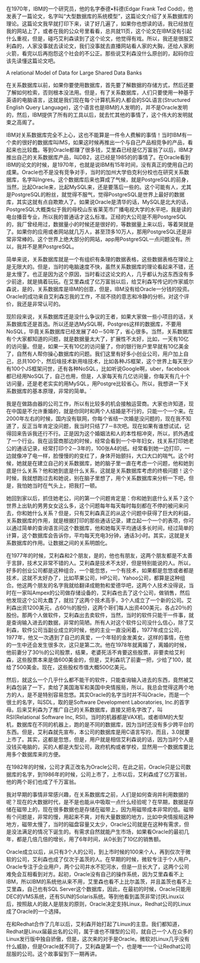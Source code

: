 在1970年，IBM的一个研究员，他的名字泰德•科德(Edgar Frank Ted Codd)，他发表了一篇论文，名字叫“大型数据库的系统模型”，这篇论文介绍了关系数据库的理论。这篇论文我早就打印下来，读了好几遍了，如果你也想读的话，我已经放在我的网站上了，或者在我的公众号里看看，总共就11页，这个论文在IBM没有引起什么重视，但是，碰巧艾利森读到了这个论文，他觉得有戏。所以，我还是很服艾利森的，人家没事就去读论文，我们没事就去直播网站看人家的大胸，还给人家刷火箭，看完以后再抱怨这个社会的不公正。那些说艾利森没什么原创的，起码你应该先读懂这篇论文吧。

A relational Model of Data for Large Shared Data Banks

在关系数据库以前，如果你要使用数据库，首先要了解数据的存储方式，然后还要了解如何检索，否则根本没法用。但是，有了关系数据库，人们只要使用一种基于英语的电脑语言，这就是我们现在每个计算机系的人都会的SQL语言(Structured English Query Language)，这个语言也是IBM的人发明的，并不是Oracle发明的，然后，IBM提供了所有的工具以后，就去忙其他的事情了，这个伟大的发明就束之高阁了。

IBM对关系数据库完全不上心，这也不能算是一件令人费解的事情！当时IBM有一个卖的很好的数据库叫IMS，如果这时候再推出一个与自己产品相竞争的产品，看起来也比较蠢。等到Oracle都赚了很多钱，艾里森已经是亿万富翁了以后，IBM才推出自己的关系数据库产品，叫DB2，这已经是1985的的事情了。在Oracle看到IBM的论文的时候，是1970年，也就是说IBM有15年时间，没有真正的使用自己的成果。Oracle也不是没有竞争对手，当时的加州大学伯克利分校也在研究关系数据库，名字叫Ingres。这个数据库后来也算成了气候，就是PostgreSQL的前身，当然，比起Oracle来，比起MySQL来，还是要落后一些的。这个可能有人，尤其是PostgreSQL的粉丝，就觉得不服气，觉得PostgreSQL是世界上最好的数据库，其实这就有点自欺欺人了。如果说Oracle是清华的话，MySQL是北大的话，PostgreSQL大概类似于我的母校山东省莱芜市广播电视大学的水平吧，我是读的电台播音专业，所以我的普通话才这么标准。正经的大公司是不用PostgreSQL的，我厂曾经用过，数据量小的时候还是很好的，等数据量上来以后，等着哭就是了。如果你的应用或者网站就几万人，甚至顶多10万人，那用PostgreSQL还是非常非常棒的。这个世界上绝大部分的网站，app用PostgreSQL一点问题没有。所以，我并不是黑PostgreSQL。

简单来说，关系数据库就是一个有组织有条理的数据表格，这些数据表格在理论上是无限大的。但是，当时的电脑速度不快，虽然关系数据库的理论看起来不错，还是太慢了。也正是因为这个原因，当时看过这论文的人，几乎都认为这东西没有多少前途，就是搞着玩玩。在艾里森成了亿万富翁以后，给艾利森写传记的作家威尔森说，是的，关系数据库是IBM的创意，但是，IBM没有给Oracle一分钱的投资。Oracle的成功来自艾利森忘我的工作，不屈不挠的意志和冷静的分析。对这个评价，我还是非常认可的。

现阶段来说，关系数据库还是没什么争议的王者，如果大家做一些小项目的话，关系数据库还是首选。所以还是选MySQL啊，Postgres这样的数据库，不要用NoSQL，毕竟关系数据库已经发展了40－50年了，省心很多。当然，关系数据库有个大家都知道的问题，就是数据量太大了，扩展性不太好，比如，一天有10亿的访问量。但是，如果一天有10亿的访问量了，你的银行账户里早就有10亿美金了，自然有人帮你操心数据库的问题。我们这里有好多小创业公司，用户加上自己，总共100个，然后啥技术新用啥技术，比如各种JS框架，这个世界上每天至少有100个JS框架问世，还有各种NoSQL，比如听说Google啊，uber，facebook都已经用NoSQL了，自己也用，但是，人家每天有几亿访问量，你每天有几十个访问量，还是老老实实的用MySQL，用Postgre比较省心。所以，我想讲一下关系数据库的基本原理，非常的简单。`

我是在做路由器的公司工作，所以有比较多的机会接触运营商。大家也许知道，现在中国是不允许重婚的，就是你同时和两个人结婚是不行的，只能一个一个来。在2000年左右的时候，国内没有联网，你每个省结一次婚是没问题的，现在我不知道了，反正当年肯定没问题，我当时只结了7－8次吧。现在如果有谁想试试，记得回来告诉我还行不行。正是因为这个婚姻法和人的本性相冲突，所以，抓外遇成了一个行业。我在运营商那边的时候，经常会看到一个中年妇女，找关系打印她老公的通话记录，经常打印个2－3年的，100张A4的纸。经常看到她一边打印，一边就像冲了电一样，脸慢慢的的变红了，身体开始颤抖，大口大口的喘气。这个时候，她就是在建立自己的关系数据库，她的脑子里一直在考虑一个问题，他和她到底是什么关系？他和她到底是什么关系，这就是关系数据库考虑的终极问题！这个时候，我就想跑过去和她说，别在脑子里想了，用个关系数据库来分析一下吧，但是，我怕她当时在气头上，把我打一顿。

她回到家以后，抓住她老公，问的第一个问题肯定是：你和她到底什么关系？这个世界上出轨的男男女女这么多，这个问题每年每天每时每刻都在不停的被问来问去，你和她什么关系？但是，只有艾利森真正的从这个问题中获得了巨大的利益，关系数据库的作用，就是根据打印的那些通话记录，建立起一个一个的表项，你可以通过简单的查询语言问这个数据库，他和她每天平均通话多长时间，经过简单的计算，这个数据库会告诉你，平均每天充电3分钟，通话3小时。其实，这就是关系数据库的作用。让数据之间的关系明朗化。



在1977年的时候，艾利森和2个朋友，是的，他也有朋友，这两个朋友都是不太善于言辞，技术又非常不错的人。艾利森是技术不太好，但是特别能说的人。所以，好多的创业公司都是这种组合，一个能忽悠，一个有技术，如果都是忽悠或者都是技术，这就不太好办了，比如苹果公司，HP公司，Yahoo公司，都算是这种组合。他这两个朋友的名字我就给翻译成鲍勃和爱德华吧，这两个人技术没得说，当时在一家叫Ampex的公司做存储设备的，艾利森也去了这个公司，做销售，然后他发现这个公司太蠢了，就拉了这两个技术高手，3个人成立了一个新的公司。艾利森出资1200美元，占60％的股份，这两个哥们每人出资400美元，各占20％的股份。那两个人做软件，艾利森出去卖软件，当然，当时的软件只能干一件事，就是查询输入进去的数据，非常的简陋。所有人对这个软件公司没什么信心，除了艾利森，软件公司当副业成立的时候，他的主业一直没闲着，1977年成立公司，1977年，他又一次遇到了自己的真爱，一个年轻的金发美女，这样的事情，在他的一生中还会发生很多次，这只是第二次。他在1978年就离婚了，离婚的时候，他前妻分了30％的公司股票，结果，老婆死活不肯要这些股票，非要卖给艾利森，这些股票本来是值600美金的，但是，艾利森坑了前妻一把，少给了100，就给了500美金。现在，这些股权市值大概500亿美元。

然后，就这么一个几乎什么都不能干的软件，只能查询输入进去的东西，竟然被艾利森包装了一下，卖给了美国海军和美国中央情报局，所以，我总会觉得这两个地方的人，是不是特别容易忽悠。其实Oracle的名字当时并不叫Oracle，而是一个很土的名字，叫SDL，取的是Software Development Laboratories, Inc.的首字母。后来艾利森为了推广自己的关系数据库，直接又把名字改了，叫RSI(Relational Software Inc, RSI)。当时的机器都是VAX机，或者IBM的大型机，数据库在不同的机器上，跑的是不同的数据库，因为当时还没有多少跨平台的东西。但是，艾利森就先宣布，本公司的数据库是用C语言写的，而且，3.0就要上市了。其实，这都是忽悠，但是，用户就是相信艾利森说的话，因为当时个人是没钱买电脑的，买的人都是大型公司，政府机构或者学校，显然用一个数据库要比用多个数据库来的方便。

在1982年的时候，公司才真正改名为Oracle公司，在此之前，Oracle只是公司数据库的名字，到1986年的时候，公司上市了，上市以后，艾利森成了亿万富翁，他的两个哥们也成了千万富翁。

我对早期的事情非常感兴趣，在关系数据库之前，人们是如何查询并利用数据的呢？现在的大数据时代，是不是也能从中吸取一点什么经验呢？在早期，数据是存储在磁带上的，现在很多数据也是存储在磁带上，因为用磁带成本非常的低。磁带有个问题是，非常的慢，用起来不爽，对有大量数据的地方，比如中央情报局这种地方，磁带太慢了，当时的磁盘容量又太少，Oracle公司就是在这种有需求，但是没法满足的情况下诞生的。有需求自然就能产生市场，如果看Oracle的最初几年，都是几倍几倍的增长，用了6年时间，从0长到了10亿的销售额。

Oracle成立以后，从只有3个人的公司，到上市时候的100来个人，再到仅次于微软的公司，艾利森也成了仅次于盖茨的人。在早期的时候，微软专注于个人用户，Oracle专注于企业用户，两个公司井水不犯河水，但是一旦长大了，这两个公司难免会互相看到对方。起初，Oracle没有自己的操作系统，因为艾里森看不上IBM，所以IBM的系统他从来不用，艾里森也看不上比尔盖茨，并且盖茨也看不上艾里森，自己也有SQL Server这个数据库，因此，在最初的时候，Oracle只能用DEC的VMS系统，还有SUN的Solaris系统。等到他看到盖茨非常讨厌Linux以后，按照敌人的敌人是朋友的原则，Oracle决定支持Linux，Redhat公司的Linux成了Oracle的一个选择。

在和Redhat合作了几年以后，艾利森开始打起了Linux的主意。我们都知道，Redhat是Linux届最出名的公司，属于谁也不理型的公司，就自己一个人在众多的Linux发行版中独自骄傲，但是，这次来的对手是Oracle。微软对Linux几乎没有什么威胁，但是Oracle就不同了，艾利森是第一个，也是唯一一个让Redhat公司屈服的公司。这个故事留到下一期再讲。
